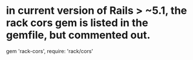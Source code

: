 # in current version of Rails > ~5.1, the rack cors gem is listed in the gemfile, but commented out.

gem 'rack-cors', require: 'rack/cors'



